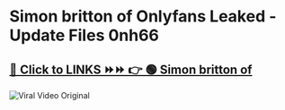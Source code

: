 
 # Simon britton of Onlyfans Leaked - Update Files 0nh66

## <h2><a href="https://clipsfans.com/Simon_britton_of&ref=git">🔗 Click to LINKS ⏩⏩ 👉 🟢 Simon britton of </a></h2>

<a href="https://clipsfans.com/Simon_britton_of&ref=git" rel="nofollow" data-target="animated-image.originalLink"><img src="https://i.ibb.co.com/xMMVF88/686577567.gif" alt="Viral Video Original" style="max-width: 100%; display: inline-block;" data-target="animated-image.originalImage"></a>


